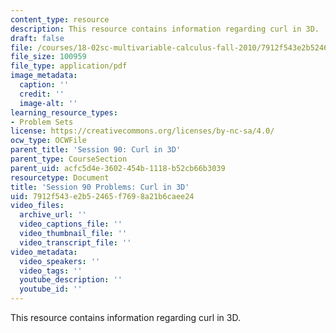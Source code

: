 ```yaml
---
content_type: resource
description: This resource contains information regarding curl in 3D.
draft: false
file: /courses/18-02sc-multivariable-calculus-fall-2010/7912f543e2b52465f7698a21b6caee24_MIT18_02SC_pb_90_quest.pdf
file_size: 100959
file_type: application/pdf
image_metadata:
  caption: ''
  credit: ''
  image-alt: ''
learning_resource_types:
- Problem Sets
license: https://creativecommons.org/licenses/by-nc-sa/4.0/
ocw_type: OCWFile
parent_title: 'Session 90: Curl in 3D'
parent_type: CourseSection
parent_uid: acfc5d4e-3602-454b-1118-b52cb66b3039
resourcetype: Document
title: 'Session 90 Problems: Curl in 3D'
uid: 7912f543-e2b5-2465-f769-8a21b6caee24
video_files:
  archive_url: ''
  video_captions_file: ''
  video_thumbnail_file: ''
  video_transcript_file: ''
video_metadata:
  video_speakers: ''
  video_tags: ''
  youtube_description: ''
  youtube_id: ''
---
```

This resource contains information regarding curl in 3D.